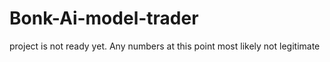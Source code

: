 # Bonk-Ai-model-trader

project is not ready yet.
Any numbers at this point most likely not legitimate
